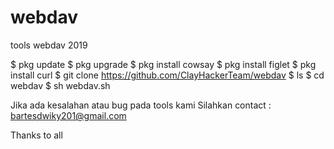 # webdav
tools webdav 2019
 
$  pkg update
$  pkg upgrade
$  pkg install cowsay
$  pkg install figlet
$  pkg install curl
$  git clone https://github.com/ClayHackerTeam/webdav
$  ls
$  cd webdav
$  sh webdav.sh
 
 Jika ada kesalahan atau bug pada tools kami
 Silahkan contact : bartesdwiky201@gmail.com

 
Thanks to all
